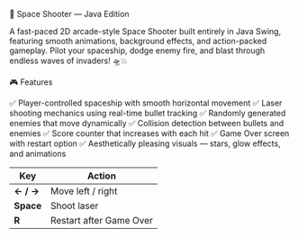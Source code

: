 🚀 Space Shooter — Java Edition

A fast-paced 2D arcade-style Space Shooter built entirely in Java Swing, featuring smooth animations, background effects, and action-packed gameplay.
Pilot your spaceship, dodge enemy fire, and blast through endless waves of invaders! 🛸💥

🎮 Features

✅ Player-controlled spaceship with smooth horizontal movement
✅ Laser shooting mechanics using real-time bullet tracking
✅ Randomly generated enemies that move dynamically
✅ Collision detection between bullets and enemies
✅ Score counter that increases with each hit
✅ Game Over screen with restart option
✅ Aesthetically pleasing visuals — stars, glow effects, and animations

| Key       | Action                  |
| --------- | ----------------------- |
| **← / →** | Move left / right       |
| **Space** | Shoot laser             |
| **R**     | Restart after Game Over |
